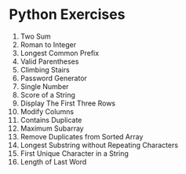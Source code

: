 # Python Exercises

1. Two Sum
2. Roman to Integer
3. Longest Common Prefix
4. Valid Parentheses
5. Climbing Stairs
6. Password Generator
7. Single Number
8. Score of a String
9. Display The First Three Rows
10. Modify Columns
11. Contains Duplicate
12. Maximum Subarray
13. Remove Duplicates from Sorted Array
14. Longest Substring without Repeating Characters
15. First Unique Character in a String
16. Length of Last Word



